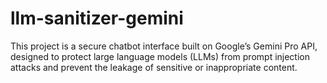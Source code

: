 # llm-sanitizer-gemini
This project is a secure chatbot interface built on Google’s Gemini Pro API, designed to protect large language models (LLMs) from prompt injection attacks and prevent the leakage of sensitive or inappropriate content.
